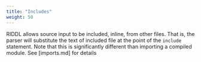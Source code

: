 ```yaml
---
title: "Includes"
weight: 50
---
```

RIDDL allows source input to be included, inline, from other files. That is, the parser 
will substitute the text of included file at the point of the `include` statement. Note that 
this is significantly different than importing a compiled module. See [imports.md] for details
